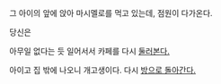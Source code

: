 그 아이의 앞에 앉아 마시멜로를 먹고 있는데, 점원이 다가온다.

당신은

아무일 없다는 듯 일어서서 카페를 다시 [둘러본다.](../cafe-sungsu.md)

아이고 집 밖에 나오니 개고생이다. 다시 [방으로 돌아간다.](../../marshmallow.md) 